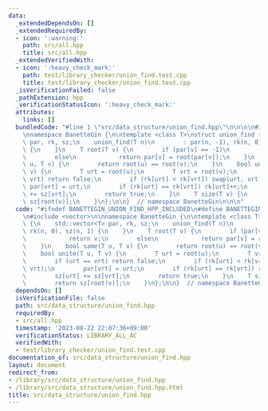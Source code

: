 ```yaml
---
data:
  _extendedDependsOn: []
  _extendedRequiredBy:
  - icon: ':warning:'
    path: src/all.hpp
    title: src/all.hpp
  _extendedVerifiedWith:
  - icon: ':heavy_check_mark:'
    path: test/library_checker/union_find.test.cpp
    title: test/library_checker/union_find.test.cpp
  _isVerificationFailed: false
  _pathExtension: hpp
  _verificationStatusIcon: ':heavy_check_mark:'
  attributes:
    links: []
  bundledCode: "#line 1 \"src/data_structure/union_find.hpp\"\n\n\n\n#include <vector>\n\
    \nnamespace BanetteGin {\n\ntemplate <class T>\nstruct union_find {\n    std::vector<T>\
    \ par, rk, sz;\n    union_find(T n)\n        : par(n, -1), rk(n, 0), sz(n, 1)\
    \ {\n    }\n    T root(T v) {\n        if (par[v] == -1)\n            return v;\n\
    \        else\n            return par[v] = root(par[v]);\n    }\n    bool same(T\
    \ u, T v) {\n        return root(u) == root(v);\n    }\n    bool unite(T u, T\
    \ v) {\n        T urt = root(u);\n        T vrt = root(v);\n        if (urt ==\
    \ vrt) return false;\n        if (rk[urt] < rk[vrt]) swap(urt, vrt);\n       \
    \ par[vrt] = urt;\n        if (rk[urt] == rk[vrt]) rk[urt]++;\n        sz[urt]\
    \ += sz[vrt];\n        return true;\n    }\n    T size(T v) {\n        return\
    \ sz[root(v)];\n    }\n};\n\n}  // namespace BanetteGin\n\n\n"
  code: "#ifndef BANETTEGIN_UNION_FIND_HPP_INCLUDED\n#define BANETTEGIN_UNION_FIND_HPP_INCLUDED\n\
    \n#include <vector>\n\nnamespace BanetteGin {\n\ntemplate <class T>\nstruct union_find\
    \ {\n    std::vector<T> par, rk, sz;\n    union_find(T n)\n        : par(n, -1),\
    \ rk(n, 0), sz(n, 1) {\n    }\n    T root(T v) {\n        if (par[v] == -1)\n\
    \            return v;\n        else\n            return par[v] = root(par[v]);\n\
    \    }\n    bool same(T u, T v) {\n        return root(u) == root(v);\n    }\n\
    \    bool unite(T u, T v) {\n        T urt = root(u);\n        T vrt = root(v);\n\
    \        if (urt == vrt) return false;\n        if (rk[urt] < rk[vrt]) swap(urt,\
    \ vrt);\n        par[vrt] = urt;\n        if (rk[urt] == rk[vrt]) rk[urt]++;\n\
    \        sz[urt] += sz[vrt];\n        return true;\n    }\n    T size(T v) {\n\
    \        return sz[root(v)];\n    }\n};\n\n}  // namespace BanetteGin\n\n#endif"
  dependsOn: []
  isVerificationFile: false
  path: src/data_structure/union_find.hpp
  requiredBy:
  - src/all.hpp
  timestamp: '2023-08-22 22:07:36+09:00'
  verificationStatus: LIBRARY_ALL_AC
  verifiedWith:
  - test/library_checker/union_find.test.cpp
documentation_of: src/data_structure/union_find.hpp
layout: document
redirect_from:
- /library/src/data_structure/union_find.hpp
- /library/src/data_structure/union_find.hpp.html
title: src/data_structure/union_find.hpp
---
```

